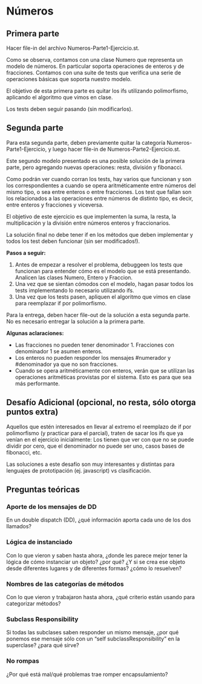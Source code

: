 # Números

## Primera parte

Hacer file-in del archivo Numeros-Parte1-Ejercicio.st.

Como se observa, contamos con una clase Numero que representa un modelo de números. En particular soporta operaciones de enteros y de fracciones.
Contamos con una suite de tests que verifica una serie de operaciones básicas que soporta nuestro modelo.

El objetivo de esta primera parte es quitar los ifs utilizando polimorfismo, aplicando el algoritmo que vimos en clase. 

Los tests deben seguir pasando (sin modificarlos).

## Segunda parte

Para esta segunda parte, deben previamente quitar la categoría Numeros-Parte1-Ejercicio, y luego hacer file-in de Numeros-Parte2-Ejercicio.st.

Este segundo modelo presentado es una posible solución de la primera parte, pero agregando nuevas operaciones: resta, división y fibonacci.

Como podrán ver cuando corran los tests, hay varios que funcionan y son los correspondientes a cuando se opera aritméticamente entre números del mismo tipo, o sea entre enteros o entre fracciones. Los test que fallan son los relacionados a las operaciones entre números de distinto tipo, es decir, entre enteros y fracciones y viceversa.

El objetivo de este ejercicio es que implementen la suma, la resta, la multiplicación y la división entre números enteros y fraccionarios.

La solución final no debe tener if en los métodos que deben implementar y todos los test deben funcionar (sin ser modificados!).

**Pasos a seguir:**

1. Antes de empezar a resolver el problema, debuggeen los tests que funcionan para entender cómo es el modelo que se está presentando. Analicen las clases Numero, Entero y Fraccion.
2. Una vez que se sientan cómodos con el modelo, hagan pasar todos los tests implementando lo necesario utilizando ifs. 
3. Una vez que los tests pasen, apliquen el algoritmo que vimos en clase para reemplazar if por polimorfismo.

Para la entrega, deben hacer file-out de la solución a esta segunda parte. No es necesario entregar la solución a la primera parte.

**Algunas aclaraciones:**

- Las fracciones no pueden tener denominador 1. Fracciones con denominador 1 se asumen enteros.
- Los enteros no pueden responder los mensajes #numerador y #denominador ya que no son fracciones.
- Cuando se opera aritméticamente con enteros, verán que se utilizan las operaciones aritméticas provistas por el sistema. Esto es para que sea más performante.

## Desafío Adicional (opcional, no resta, sólo otorga puntos extra)

Aquellos que estén interesados en llevar al extremo el reemplazo de if por polimorfismo (y practicar para el parcial), traten de sacar los ifs que ya venían en el ejercicio inicialmente: Los tienen que ver con que no se puede dividir por cero, que el denominador no puede ser uno, casos bases de fibonacci, etc. 

Las soluciones a este desafío son muy interesantes y distintas para lenguajes de prototipación (ej. javascript) vs clasificación.


## Preguntas teóricas

### Aporte de los mensajes de DD
En un double dispatch (DD), ¿qué información aporta cada uno de los dos llamados?

### Lógica de instanciado
Con lo que vieron y saben hasta ahora, ¿donde les parece mejor tener la lógica de cómo instanciar un objeto? ¿por qué? ¿Y si se crea ese objeto desde diferentes lugares y de diferentes formas? ¿cómo lo resuelven?


### Nombres de las categorías de métodos
Con lo que vieron y trabajaron hasta ahora, ¿qué criterio están usando para categorizar métodos?

### Subclass Responsibility
Si todas las subclases saben responder un mismo mensaje, ¿por qué ponemos ese mensaje sólo con un “self subclassResponsibility” en la superclase? ¿para qué sirve?

### No rompas
¿Por qué está mal/qué problemas trae romper encapsulamiento?
